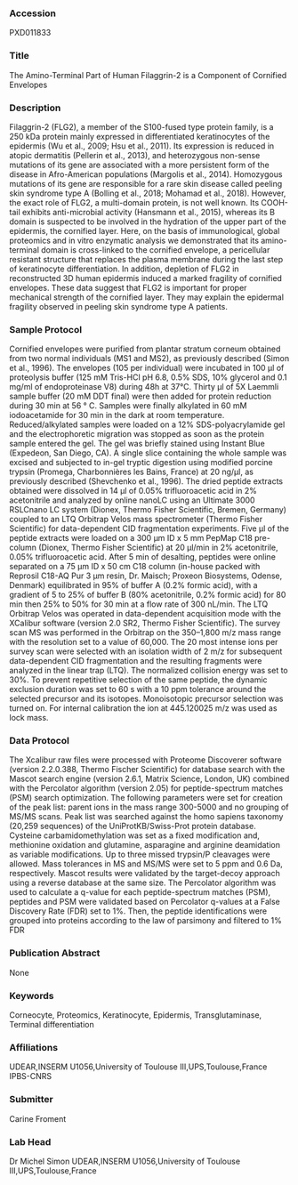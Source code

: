 ### Accession
PXD011833

### Title
The Amino-Terminal Part of Human Filaggrin-2 is a Component of Cornified Envelopes

### Description
Filaggrin-2 (FLG2), a member of the S100-fused type protein family, is a 250 kDa protein mainly expressed in differentiated keratinocytes of the epidermis (Wu et al., 2009; Hsu et al., 2011). Its expression is reduced in atopic dermatitis (Pellerin et al., 2013), and heterozygous non-sense mutations of its gene are associated with a more persistent form of the disease in Afro-American populations (Margolis et al., 2014). Homozygous mutations of its gene are responsible for a rare skin disease called peeling skin syndrome type A (Bolling et al., 2018; Mohamad et al., 2018). However, the exact role of FLG2, a multi-domain protein, is not well known. Its COOH-tail exhibits anti-microbial activity (Hansmann et al., 2015), whereas its B domain is suspected to be involved in the hydration of the upper part of the epidermis, the cornified layer. Here, on the basis of immunological, global proteomics and in vitro enzymatic analysis we demonstrated that its amino-terminal domain is cross-linked to the cornified envelope, a pericellular resistant structure that replaces the plasma membrane during the last step of keratinocyte differentiation. In addition, depletion of FLG2 in reconstructed 3D human epidermis induced a marked fragility of cornified envelopes. These data suggest that FLG2 is important for proper mechanical strength of the cornified layer. They may explain the epidermal fragility observed in peeling skin syndrome type A patients.

### Sample Protocol
Cornified envelopes were purified from plantar stratum corneum obtained from two normal individuals (MS1 and MS2), as previously described (Simon et al., 1996). The envelopes (105 per individual) were incubated in 100 μl of proteolysis buffer (125 mM Tris-HCl pH 6.8, 0.5% SDS, 10% glycerol and 0.1 mg/ml of endoproteinase V8) during 48h at 37°C. Thirty μl of 5X Laemmli sample buffer (20 mM DDT final) were then added for protein reduction during 30 min at 56 ° C. Samples were finally alkylated in 60 mM iodoacetamide for 30 min in the dark at room temperature. Reduced/alkylated samples were loaded on a 12% SDS-polyacrylamide gel and the electrophoretic migration was stopped as soon as the protein sample entered the gel. The gel was briefly stained using Instant Blue (Expedeon, San Diego, CA). A single slice containing the whole sample was excised and subjected to in-gel tryptic digestion using modified porcine trypsin (Promega, Charbonnières les Bains, France) at 20 ng/μl, as previously described (Shevchenko et al., 1996). The dried peptide extracts obtained were dissolved in 14 μl of 0.05% trifluoroacetic acid in 2% acetonitrile and analyzed by online nanoLC using an Ultimate 3000 RSLCnano LC system (Dionex, Thermo Fisher Scientific, Bremen, Germany) coupled to an LTQ Orbitrap Velos mass spectrometer (Thermo Fisher Scientific) for data-dependent CID fragmentation experiments. Five μl of the peptide extracts were loaded on a 300 μm ID x 5 mm PepMap C18 pre-column (Dionex, Thermo Fisher Scientific) at 20 μl/min in 2% acetonitrile, 0.05% trifluoroacetic acid. After 5 min of desalting, peptides were online separated on a 75 μm ID x 50 cm C18 column (in-house packed with Reprosil C18-AQ Pur 3 μm resin, Dr. Maisch; Proxeon Biosystems, Odense, Denmark) equilibrated in 95% of buffer A (0.2% formic acid), with a gradient of 5 to 25% of buffer B (80% acetonitrile, 0.2% formic acid) for 80 min then 25% to 50% for 30 min at a flow rate of 300 nL/min. The LTQ Orbitrap Velos was operated in data-dependent acquisition mode with the XCalibur software (version 2.0 SR2, Thermo Fisher Scientific). The survey scan MS was performed in the Orbitrap on the 350–1,800 m/z mass range with the resolution set to a value of 60,000. The 20 most intense ions per survey scan were selected with an isolation width of 2 m/z for subsequent data-dependent CID fragmentation and the resulting fragments were analyzed in the linear trap (LTQ). The normalized collision energy was set to 30%. To prevent repetitive selection of the same peptide, the dynamic exclusion duration was set to 60 s with a 10 ppm tolerance around the selected precursor and its isotopes. Monoisotopic precursor selection was turned on. For internal calibration the ion at 445.120025 m/z was used as lock mass.

### Data Protocol
The Xcalibur raw files were processed with Proteome Discoverer software (version 2.2.0.388, Thermo Fischer Scientific) for database search with the Mascot search engine (version 2.6.1, Matrix Science, London, UK) combined with the Percolator algorithm (version 2.05) for peptide-spectrum matches (PSM) search optimization.  The following parameters were set for creation of the peak list: parent ions in the mass range 300-5000 and no grouping of MS/MS scans. Peak list was searched against the homo sapiens taxonomy (20,259 sequences) of the UniProtKB/Swiss-Prot protein database. Cysteine carbamidomethylation was set as a fixed modification and, methionine oxidation and glutamine, asparagine and arginine deamidation as variable modifications. Up to three missed trypsin/P cleavages were allowed. Mass tolerances in MS and MS/MS were set to 5 ppm and 0.6 Da, respectively. Mascot results were validated by the target-decoy approach using a reverse database at the same size. The Percolator algorithm was used to calculate a q-value for each peptide-spectrum matches (PSM), peptides and PSM were validated based on Percolator q-values at a False Discovery Rate (FDR) set to 1%. Then, the peptide identifications were grouped into proteins according to the law of parsimony and filtered to 1% FDR

### Publication Abstract
None

### Keywords
Corneocyte, Proteomics, Keratinocyte, Epidermis, Transglutaminase, Terminal differentiation

### Affiliations
UDEAR,INSERM U1056,University of Toulouse III,UPS,Toulouse,France
IPBS-CNRS

### Submitter
Carine Froment

### Lab Head
Dr Michel Simon
UDEAR,INSERM U1056,University of Toulouse III,UPS,Toulouse,France


